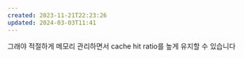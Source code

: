 ```yaml
---
created: 2023-11-21T22:23:26
updated: 2024-03-03T11:41
---
```

그래야 적절하게 메모리 관리하면서 cache hit ratio를 높게 유지할 수 있습니다